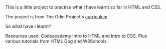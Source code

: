 This is a little project to practise what I have learnt so far in HTML and CSS.

The project is from The Odin Project's [curriculum](http://www.theodinproject.com/courses/web-development-101/lessons/html-css)

So what have I learnt?


Resources used.
Codeacademy Intro to HTML and Intro to CSS. Plus various tutorials from HTML Dog and W3Schools.
